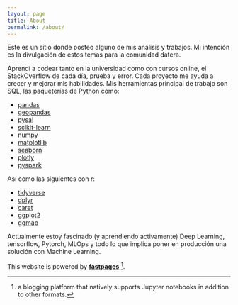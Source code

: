 ```yaml
---
layout: page
title: About
permalink: /about/
---
```


Este es un sitio donde posteo alguno de mis análisis y trabajos. Mi intención es la divulgación de estos temas para la comunidad datera.

Aprendí a codear tanto en la universidad como con cursos online, el StackOverflow de cada día, prueba y error. Cada proyecto me ayuda a crecer y mejorar mis habilidades. Mis herramientas principal de trabajo son SQL, las paqueterías de Python como:

- [pandas](https://pandas.pydata.org)
- [geopandas](https://geopandas.org)
- [pysal](https://pysal.org)
- [scikit-learn](https://scikit-learn.org)
- [numpy](https://numpy.org)
- [matplotlib](https://matplotlib.org)
- [seaborn](https://seaborn.pydata.org)
- [plotly](https://plotly.com)
- [pyspark](https://spark.apache.org/docs/latest/api/python/index.html)

Así como las siguientes con r:

- [tidyverse](https://www.tidyverse.org)
- [dplyr](https://dplyr.tidyverse.org)
- [caret](http://topepo.github.io/caret/index.html)
- [ggplot2](https://ggplot2.tidyverse.org)
- [ggmap](https://www.datanalytics.com/libro_r/introduccion-a-ggmap.html)

Actualmente estoy fascinado (y aprendiendo activamente) Deep Learning, tensorflow, Pytorch, MLOps y todo lo que implica poner en producción una solución con Machine Learning.




This website is powered by **[fastpages](https://github.com/fastai/fastpages)** [^1].
[^1]:a blogging platform that natively supports Jupyter notebooks in addition to other formats.
